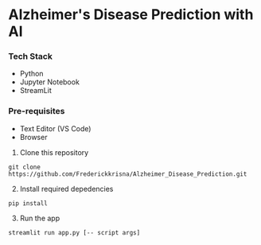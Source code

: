 # Alzheimer's Disease Prediction with AI

### Tech Stack
- Python
- Jupyter Notebook
- StreamLit

### Pre-requisites
- Text Editor (VS Code)
- Browser

1. Clone this repository
```
git clone https://github.com/Frederickkrisna/Alzheimer_Disease_Prediction.git
```
2. Install required depedencies
```
pip install
```
3. Run the app
```
streamlit run app.py [-- script args]
```
